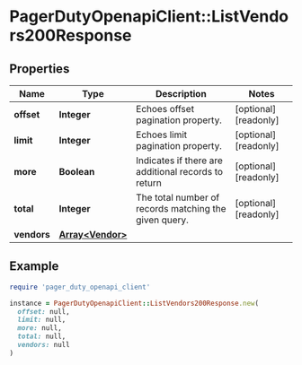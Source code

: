 # PagerDutyOpenapiClient::ListVendors200Response

## Properties

| Name | Type | Description | Notes |
| ---- | ---- | ----------- | ----- |
| **offset** | **Integer** | Echoes offset pagination property. | [optional][readonly] |
| **limit** | **Integer** | Echoes limit pagination property. | [optional][readonly] |
| **more** | **Boolean** | Indicates if there are additional records to return | [optional][readonly] |
| **total** | **Integer** | The total number of records matching the given query. | [optional][readonly] |
| **vendors** | [**Array&lt;Vendor&gt;**](Vendor.md) |  |  |

## Example

```ruby
require 'pager_duty_openapi_client'

instance = PagerDutyOpenapiClient::ListVendors200Response.new(
  offset: null,
  limit: null,
  more: null,
  total: null,
  vendors: null
)
```

